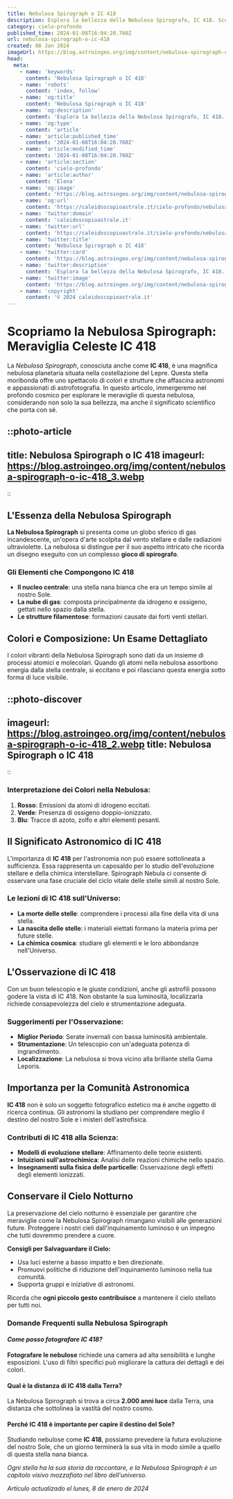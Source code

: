 ```yaml
---
title: Nebulosa Spirograph o IC 418
description: Esplora la bellezza della Nebulosa Spirografo, IC 418. Scopri i segreti e la storia di questo gioiello celeste nel nostro articolo esclusivo.
category: cielo-profondo
published_time: 2024-01-08T16:04:20.760Z
url: nebulosa-spirograph-o-ic-418
created: 08 Jan 2024
imageUrl: https://blog.astroingeo.org/img/content/nebulosa-spirograph-o-ic-418_3.webp
head:
  meta:
    - name: 'keywords'
      content: 'Nebulosa Spirograph o IC 418'
    - name: 'robots'
      content: 'index, follow'
    - name: 'og:title'
      content: 'Nebulosa Spirograph o IC 418'
    - name: 'og:description'
      content: 'Esplora la bellezza della Nebulosa Spirografo, IC 418. Scopri i segreti e la storia di questo gioiello celeste nel nostro articolo esclusivo.'
    - name: 'og:type'
      content: 'article'
    - name: 'article:published_time'
      content: '2024-01-08T16:04:20.760Z'
    - name: 'article:modified_time'
      content: '2024-01-08T16:04:20.760Z'
    - name: 'article:section'
      content: 'cielo-profondo'
    - name: 'article:author'
      content: 'Elena'
    - name: 'og:image'
      content: 'https://blog.astroingeo.org/img/content/nebulosa-spirograph-o-ic-418_3.webp'
    - name: 'og:url'
      content: 'https://caleidoscopioastrale.it/cielo-profondo/nebulosa-spirograph-o-ic-418'
    - name: 'twitter:domain'
      content: 'caleidoscopioastrale.it'
    - name: 'twitter:url'
      content: 'https://caleidoscopioastrale.it/cielo-profondo/nebulosa-spirograph-o-ic-418'
    - name: 'twitter:title'
      content: 'Nebulosa Spirograph o IC 418'
    - name: 'twitter:card'
      content: 'https://blog.astroingeo.org/img/content/nebulosa-spirograph-o-ic-418_3.webp'
    - name: 'twitter:description'
      content: 'Esplora la bellezza della Nebulosa Spirografo, IC 418. Scopri i segreti e la storia di questo gioiello celeste nel nostro articolo esclusivo.'
    - name: 'twitter:image'
      content: 'https://blog.astroingeo.org/img/content/nebulosa-spirograph-o-ic-418_3.webp'
    - name: 'copyright'
      content: '© 2024 caleidoscopioastrale.it'
---
```

# Scopriamo la Nebulosa Spirograph: Meraviglia Celeste IC 418

La _Nebulosa Spirograph_, conosciuta anche come **IC 418**, è una magnifica nebulosa planetaria situata nella costellazione del Lepre. Questa stella moribonda offre uno spettacolo di colori e strutture che affascina astronomi e appassionati di astrofotografia. In questo articolo, immergeremo nel profondo cosmico per esplorare le meraviglie di questa nebulosa, considerando non solo la sua bellezza, ma anche il significato scientifico che porta con sé.

::photo-article
---
title: Nebulosa Spirograph o IC 418
imageurl: https://blog.astroingeo.org/img/content/nebulosa-spirograph-o-ic-418_3.webp
---
::

## L'Essenza della Nebulosa Spirograph

**La Nebulosa Spirograph** si presenta come un globo sferico di gas incandescente, un'opera d'arte scolpita dal vento stellare e dalle radiazioni ultraviolette. La nebulosa si distingue per il suo aspetto intricato che ricorda un disegno eseguito con un complesso **gioco di spirografo**.

### Gli Elementi che Compongono IC 418

- **Il nucleo centrale**: una stella nana bianca che era un tempo simile al nostro Sole.
- **La nube di gas**: composta principalmente da idrogeno e ossigeno, gettati nello spazio dalla stella.
- **Le strutture filamentose**: formazioni causate dai forti venti stellari.

## Colori e Composizione: Un Esame Dettagliato

I colori vibranti della Nebulosa Spirograph sono dati da un insieme di processi atomici e molecolari. Quando gli atomi nella nebulosa assorbono energia dalla stella centrale, si eccitano e poi rilasciano questa energia sotto forma di luce visibile.

::photo-discover
---
imageurl: https://blog.astroingeo.org/img/content/nebulosa-spirograph-o-ic-418_2.webp
title: Nebulosa Spirograph o IC 418
---
::

### Interpretazione dei Colori nella Nebulosa:
1. **Rosso**: Emissioni da atomi di idrogeno eccitati.
2. **Verde**: Presenza di ossigeno doppio-ionizzato.
3. **Blu**: Tracce di azoto, zolfo e altri elementi pesanti.

## Il Significato Astronomico di IC 418

L'importanza di **IC 418** per l'astronomia non può essere sottolineata a sufficienza. Essa rappresenta un caposaldo per lo studio dell'evoluzione stellare e della chimica interstellare. Spirograph Nebula ci consente di osservare una fase cruciale del ciclo vitale delle stelle simili al nostro Sole.

### Le lezioni di IC 418 sull'Universo:

- **La morte delle stelle**: comprendere i processi alla fine della vita di una stella.
- **La nascita delle stelle**: i materiali eiettati formano la materia prima per future stelle.
- **La chimica cosmica**: studiare gli elementi e le loro abbondanze nell'Universo.

## L'Osservazione di IC 418

Con un buon telescopio e le giuste condizioni, anche gli astrofili possono godere la vista di IC 418. Non obstante la sua luminosità, localizzarla richiede consapevolezza del cielo e strumentazione adeguata.

### Suggerimenti per l'Osservazione:
- **Miglior Periodo**: Serate invernali con bassa luminosità ambientale.
- **Strumentazione**: Un telescopio con un'adeguata potenza di ingrandimento.
- **Localizzazione**: La nebulosa si trova vicino alla brillante stella Gama Leporis.

## Importanza per la Comunità Astronomica

**IC 418** non è solo un soggetto fotografico estetico ma è anche oggetto di ricerca continua. Gli astronomi la studiano per comprendere meglio il destino del nostro Sole e i misteri dell'astrofisica.

### Contributi di IC 418 alla Scienza:
- **Modelli di evoluzione stellare**: Affinamento delle teorie esistenti.
- **Intuizioni sull'astrochimica**: Analisi delle reazioni chimiche nello spazio.
- **Insegnamenti sulla fisica delle particelle**: Osservazione degli effetti degli elementi ionizzati.

## Conservare il Cielo Notturno

La preservazione del cielo notturno è essenziale per garantire che meraviglie come la Nebulosa Spirograph rimangano visibili alle generazioni future. Proteggere i nostri cieli dall'inquinamento luminoso è un impegno che tutti dovremmo prendere a cuore.

**Consigli per Salvaguardare il Cielo:**
- Usa luci esterne a basso impatto e ben direzionate.
- Promuovi politiche di riduzione dell'inquinamento luminoso nella tua comunità.
- Supporta gruppi e iniziative di astronomi.

Ricorda che **ogni piccolo gesto contribuisce** a mantenere il cielo stellato per tutti noi.

### Domande Frequenti sulla Nebulosa Spirograph

#### *Come posso fotografare IC 418?*
**Fotografare le nebulose** richiede una camera ad alta sensibilità e lunghe esposizioni. L'uso di filtri specifici può migliorare la cattura dei dettagli e dei colori.

#### Qual è la distanza di IC 418 dalla Terra?
La Nebulosa Spirograph si trova a circa **2.000 anni luce** dalla Terra, una distanza che sottolinea la vastità del nostro cosmo.

#### Perché IC 418 è importante per capire il destino del Sole?
Studiando nebulose come **IC 418**, possiamo prevedere la futura evoluzione del nostro Sole, che un giorno terminerà la sua vita in modo simile a quello di questa stella nana bianca.

_Ogni stella ha la sua storia da raccontare, e la Nebulosa Spirograph è un capitolo visivo mozzafiato nel libro dell'universo._

_Artículo actualizado el lunes, 8 de enero de 2024_